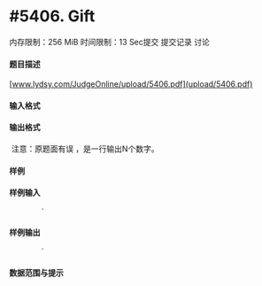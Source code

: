 
# #5406. Gift
内存限制：256 MiB 时间限制：13 Sec提交 提交记录 讨论
#### 题目描述
[www.lydsy.com/JudgeOnline/upload/5406.pdf](upload/5406.pdf)
#### 输入格式

#### 输出格式
 注意：原题面有误 ，是一行输出N个数字。
#### 样例

#### 样例输入

			`
#### 样例输出

			`
#### 数据范围与提示

